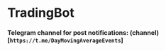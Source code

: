 # TradingBot

#### Telegram channel for post notifications: (channel)[`https://t.me/DayMovingAverageEvents`]
